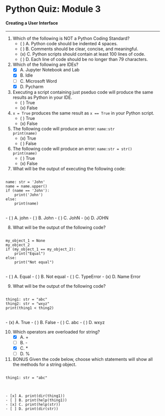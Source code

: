# Python Quiz: Module 3
#### Creating a User Interface
---
1. Which of the following is NOT a Python Coding Standard?
    - ( ) A. Python code should be indented 4 spaces.
    - ( ) B. Comments should be clear, concise, and meaningful.
    - (x) C. Python scripts should contain at least 100 lines of code.
    - ( ) D. Each line of code should be no longer than 79 characters.
2.  Which of the following are IDEs?
    - [x] A. Jupyter Notebook and Lab
    - [x] B. Idle
    - [ ] C. Microsoft Word
    - [x] D. Pycharm
3. Executing a script containing just pseduo code will produce the same results as Python in your IDE.
    - ( ) True
    - (x) False
4. `x = True` produces the same result as `x == True` in your Python script.
    - ( ) True
    - (x) False
5. The following code will produce an error:
    `name:str`  
    `print(name)`  
    - (x) True
    - ( ) False
6. The following code will produce an error: 
    `name:str = str()`  
    `print(name)`  
    - ( ) True
    - (x) False
7. What will be the output of executing the following code:
<pre><code>
name: str = 'John'
name = name.upper() 
if (name == 'John'):
    print('John') 
else:
    print(name)
</code></pre>
<br/>
    - ( ) A. john
    - ( ) B. John
    - ( ) C. JohN
    - (x) D. JOHN  

8. What will be the output of the following code?
<pre><code>
my_object_1 = None
my_object_2 
if (my_object_1 == my_object_2):
    print("Equal")
else:
    print("Not equal")
</code></pre>
<br/>
    - ( ) A. Equal  
    - ( ) B. Not equal  
    - ( ) C. TypeError  
    - (x) D. Name Error   

9. What will be the output of the following code?
<pre><code>
thing1: str = "abc"
thing2: str = "wxyz"
print(thing1 < thing2)
</code></pre>
<br/>
    - (x) A. True 
    - ( ) B. False 
    - ( ) C. abc  
    - ( ) D. wxyz  

10. Which operators are overloaded for string? 
    - [x] A. +
    - [ ] B. -
    - [x] C. *
    - [ ] D. %  

11. BONUS Given the code below, choose which statements will show all the methods for a string object.
<pre><code>
thing1: str = "abc"
</code></pre>
<br/>

    - [x] A. print(dir(thing1))
    - [ ] B. print(help(thing1))
    - [x] C. print(help(str))
    - [ ] D. print(dir(str))